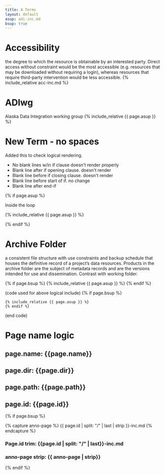```yaml
---
title: A Terms
layout: default
asup: adi-inc.md
bsup: true
---
```

# Accessibility
the degree to which the resource is obtainable by an interested party. Direct access without constraint would be the most accessible (e.g. resources that may be downloaded without requiring a login), whereas resources that require third-party intervention would be less accessible.
{% include_relative acc-inc.md %}

# ADIwg
Alaska Data Integration working group
{% include_relative {{ page.asup }} %}

# New Term - no spaces
Added this to check logical rendering.
  - No blank lines w/in if clause doesn't render properly
  - Blank line after if opening clause. doesn't render
  - Blank line before if closing clause. doesn't render
  - Blank line before start of if. no change
  - Blank line after end-if

{% if page.asup %}

Inside the loop

{% include_relative {{ page.asup }} %}

{% endif %}


# Archive Folder
a consistent file structure with use constraints and backup schedule that houses the definitive record of a project’s data resources. Products in the archive folder are the subject of metadata records and are the versions intended for use and dissemination. Contrast with working folder.

{% if page.bsup %}
{% include_relative {{ page.asup }} %}
{% endif %}

(code used for above logical include)
	{% if page.bsup %}

	{% include_relative {{ page.asup }} %}
	{% endif %}
(end code)

# Page name logic
## page.name: {{page.name}}
## page.dir: {{page.dir}}
## page.path: {{page.path}}
## page.id: {{page.id}}

{% if page.bsup %}

{% capture anno-page %}
{{ page.id | split: "/" | last | strip }}-inc.md
{% endcapture %}

### Page.id trim: {{page.id | split: "/" | last}}-inc.md
### anno-page strip: {{ anno-page | strip}}


{% endif %}
